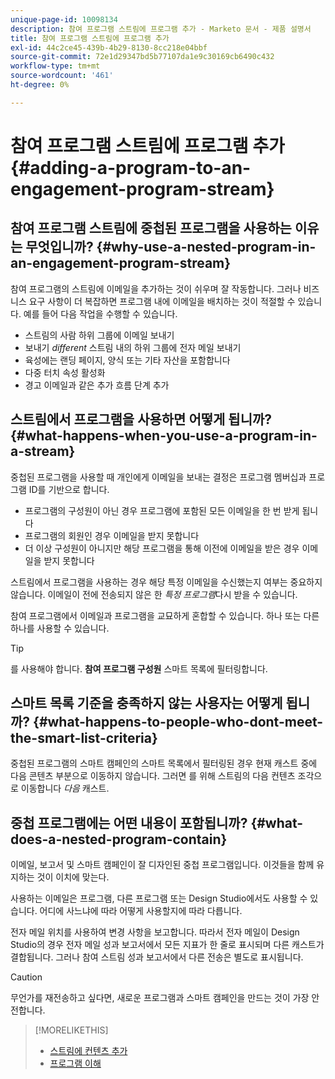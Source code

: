 ```yaml
---
unique-page-id: 10098134
description: 참여 프로그램 스트림에 프로그램 추가 - Marketo 문서 - 제품 설명서
title: 참여 프로그램 스트림에 프로그램 추가
exl-id: 44c2ce45-439b-4b29-8130-8cc218e04bbf
source-git-commit: 72e1d29347bd5b77107da1e9c30169cb6490c432
workflow-type: tm+mt
source-wordcount: '461'
ht-degree: 0%

---
```


# 참여 프로그램 스트림에 프로그램 추가 {#adding-a-program-to-an-engagement-program-stream}

## 참여 프로그램 스트림에 중첩된 프로그램을 사용하는 이유는 무엇입니까? {#why-use-a-nested-program-in-an-engagement-program-stream}

참여 프로그램의 스트림에 이메일을 추가하는 것이 쉬우며 잘 작동합니다. 그러나 비즈니스 요구 사항이 더 복잡하면 프로그램 내에 이메일을 배치하는 것이 적절할 수 있습니다. 예를 들어 다음 작업을 수행할 수 있습니다.

* 스트림의 사람 하위 그룹에 이메일 보내기
* 보내기 *different* 스트림 내의 하위 그룹에 전자 메일 보내기
* 육성에는 랜딩 페이지, 양식 또는 기타 자산을 포함합니다
* 다중 터치 속성 활성화
* 경고 이메일과 같은 추가 흐름 단계 추가

## 스트림에서 프로그램을 사용하면 어떻게 됩니까? {#what-happens-when-you-use-a-program-in-a-stream}

중첩된 프로그램을 사용할 때 개인에게 이메일을 보내는 결정은 프로그램 멤버십과 프로그램 ID를 기반으로 합니다.

* 프로그램의 구성원이 아닌 경우 프로그램에 포함된 모든 이메일을 한 번 받게 됩니다
* 프로그램의 회원인 경우 이메일을 받지 못합니다
* 더 이상 구성원이 아니지만 해당 프로그램을 통해 이전에 이메일을 받은 경우 이메일을 받지 못합니다

스트림에서 프로그램을 사용하는 경우 해당 특정 이메일을 수신했는지 여부는 중요하지 않습니다. 이메일이 전에 전송되지 않은 한 *특정 프로그램*&#x200B;다시 받을 수 있습니다.

참여 프로그램에서 이메일과 프로그램을 교묘하게 혼합할 수 있습니다. 하나 또는 다른 하나를 사용할 수 있습니다.

>[!TIP]
>
>를 사용해야 합니다. **참여 프로그램 구성원** 스마트 목록에 필터링합니다.

## 스마트 목록 기준을 충족하지 않는 사용자는 어떻게 됩니까? {#what-happens-to-people-who-dont-meet-the-smart-list-criteria}

중첩된 프로그램의 스마트 캠페인의 스마트 목록에서 필터링된 경우 현재 캐스트 중에 다음 콘텐츠 부분으로 이동하지 않습니다. 그러면 를 위해 스트림의 다음 컨텐츠 조각으로 이동합니다 *다음* 캐스트.

## 중첩 프로그램에는 어떤 내용이 포함됩니까? {#what-does-a-nested-program-contain}

이메일, 보고서 및 스마트 캠페인이 잘 디자인된 중첩 프로그램입니다. 이것들을 함께 유지하는 것이 이치에 맞는다.

사용하는 이메일은 프로그램, 다른 프로그램 또는 Design Studio에서도 사용할 수 있습니다. 어디에 사느냐에 따라 어떻게 사용할지에 따라 다릅니다.

전자 메일 위치를 사용하여 변경 사항을 보고합니다. 따라서 전자 메일이 Design Studio의 경우 전자 메일 성과 보고서에서 모든 지표가 한 줄로 표시되며 다른 캐스트가 결합됩니다. 그러나 참여 스트림 성과 보고서에서 다른 전송은 별도로 표시됩니다.

>[!CAUTION]
>
>무언가를 재전송하고 싶다면, 새로운 프로그램과 스마트 캠페인을 만드는 것이 가장 안전합니다.

>[!MORELIKETHIS]
>
>* [스트림에 컨텐츠 추가](/help/marketo/product-docs/email-marketing/drip-nurturing/creating-an-engagement-program/add-content-to-a-stream.md)
>* [프로그램 이해](/help/marketo/product-docs/core-marketo-concepts/programs/creating-programs/understanding-programs.md)

